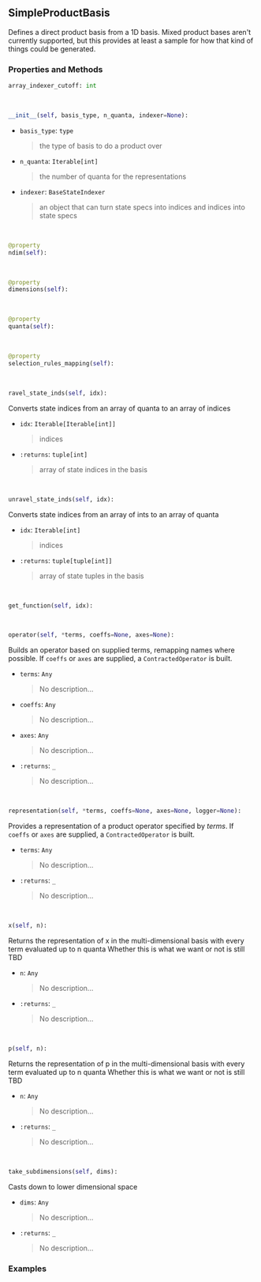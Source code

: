 ## <a id="Psience.BasisReps.Bases.SimpleProductBasis">SimpleProductBasis</a>
Defines a direct product basis from a 1D basis.
Mixed product bases aren't currently supported, but this provides
at least a sample for how that kind of things could be
generated.

### Properties and Methods
```python
array_indexer_cutoff: int
```
<a id="Psience.BasisReps.Bases.SimpleProductBasis.__init__" class="docs-object-method">&nbsp;</a>
```python
__init__(self, basis_type, n_quanta, indexer=None): 
```

- `basis_type`: `type`
    >the type of basis to do a product over
- `n_quanta`: `Iterable[int]`
    >the number of quanta for the representations
- `indexer`: `BaseStateIndexer`
    >an object that can turn state specs into indices and indices into state specs

<a id="Psience.BasisReps.Bases.SimpleProductBasis.ndim" class="docs-object-method">&nbsp;</a>
```python
@property
ndim(self): 
```

<a id="Psience.BasisReps.Bases.SimpleProductBasis.dimensions" class="docs-object-method">&nbsp;</a>
```python
@property
dimensions(self): 
```

<a id="Psience.BasisReps.Bases.SimpleProductBasis.quanta" class="docs-object-method">&nbsp;</a>
```python
@property
quanta(self): 
```

<a id="Psience.BasisReps.Bases.SimpleProductBasis.selection_rules_mapping" class="docs-object-method">&nbsp;</a>
```python
@property
selection_rules_mapping(self): 
```

<a id="Psience.BasisReps.Bases.SimpleProductBasis.ravel_state_inds" class="docs-object-method">&nbsp;</a>
```python
ravel_state_inds(self, idx): 
```
Converts state indices from an array of quanta to an array of indices
- `idx`: `Iterable[Iterable[int]]`
    >indices
- `:returns`: `tuple[int]`
    >array of state indices in the basis

<a id="Psience.BasisReps.Bases.SimpleProductBasis.unravel_state_inds" class="docs-object-method">&nbsp;</a>
```python
unravel_state_inds(self, idx): 
```
Converts state indices from an array of ints to an array of quanta
- `idx`: `Iterable[int]`
    >indices
- `:returns`: `tuple[tuple[int]]`
    >array of state tuples in the basis

<a id="Psience.BasisReps.Bases.SimpleProductBasis.get_function" class="docs-object-method">&nbsp;</a>
```python
get_function(self, idx): 
```

<a id="Psience.BasisReps.Bases.SimpleProductBasis.operator" class="docs-object-method">&nbsp;</a>
```python
operator(self, *terms, coeffs=None, axes=None): 
```
Builds an operator based on supplied terms, remapping names where possible.
        If `coeffs` or `axes` are supplied, a `ContractedOperator` is built.
- `terms`: `Any`
    >No description...
- `coeffs`: `Any`
    >No description...
- `axes`: `Any`
    >No description...
- `:returns`: `_`
    >No description...

<a id="Psience.BasisReps.Bases.SimpleProductBasis.representation" class="docs-object-method">&nbsp;</a>
```python
representation(self, *terms, coeffs=None, axes=None, logger=None): 
```
Provides a representation of a product operator specified by _terms_.
        If `coeffs` or `axes` are supplied, a `ContractedOperator` is built.
- `terms`: `Any`
    >No description...
- `:returns`: `_`
    >No description...

<a id="Psience.BasisReps.Bases.SimpleProductBasis.x" class="docs-object-method">&nbsp;</a>
```python
x(self, n): 
```
Returns the representation of x in the multi-dimensional basis with every term evaluated up to n quanta
        Whether this is what we want or not is still TBD
- `n`: `Any`
    >No description...
- `:returns`: `_`
    >No description...

<a id="Psience.BasisReps.Bases.SimpleProductBasis.p" class="docs-object-method">&nbsp;</a>
```python
p(self, n): 
```
Returns the representation of p in the multi-dimensional basis with every term evaluated up to n quanta
        Whether this is what we want or not is still TBD
- `n`: `Any`
    >No description...
- `:returns`: `_`
    >No description...

<a id="Psience.BasisReps.Bases.SimpleProductBasis.take_subdimensions" class="docs-object-method">&nbsp;</a>
```python
take_subdimensions(self, dims): 
```
Casts down to lower dimensional space
- `dims`: `Any`
    >No description...
- `:returns`: `_`
    >No description...

### Examples


